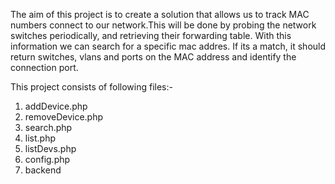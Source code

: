 The aim of this project is to create a solution that allows us to track MAC numbers connect to our network.This will be
done by probing the network switches periodically, and retrieving their forwarding table. With this information we can 
search for a specific mac addres. If its a match, it should return switches, vlans and ports on the MAC address and 
identify the connection port.

This project consists of following files:-

1. addDevice.php
2. removeDevice.php
3. search.php
4. list.php
5. listDevs.php
6. config.php
7. backend

